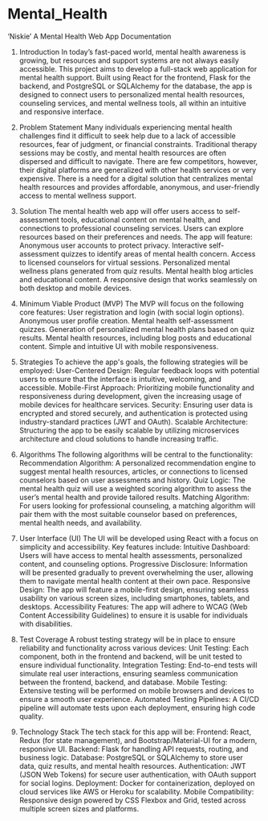 # Mental_Health
‘Niskie’  A Mental Health Web App Documentation

1. Introduction
In today’s fast-paced world, mental health awareness is growing, but resources and support systems are not always easily accessible. This project aims to develop a full-stack web application for mental health support. Built using React for the frontend, Flask for the backend, and PostgreSQL or SQLAlchemy for the database, the app is designed to connect users to personalized mental health resources, counseling services, and mental wellness tools, all within an intuitive and responsive interface.

2. Problem Statement
Many individuals experiencing mental health challenges find it difficult to seek help due to a lack of accessible resources, fear of judgment, or financial constraints. Traditional therapy sessions may be costly, and mental health resources are often dispersed and difficult to navigate. There are few competitors, however, their digital platforms are generalized with other health services or very expensive. There is a need for a digital solution that centralizes mental health resources and provides affordable, anonymous, and user-friendly access to mental wellness support.

3. Solution
The mental health web app will offer users access to self-assessment tools, educational content on mental health, and connections to professional counseling services. Users can explore resources based on their preferences and needs. The app will feature:
Anonymous user accounts to protect privacy.
Interactive self-assessment quizzes to identify areas of mental health concern.
Access to licensed counselors for virtual sessions.
Personalized mental wellness plans generated from quiz results.
Mental health blog articles and educational content.
A responsive design that works seamlessly on both desktop and mobile devices.

4. Minimum Viable Product (MVP)
The MVP will focus on the following core features:
User registration and login (with social login options).
Anonymous user profile creation.
Mental health self-assessment quizzes.
Generation of personalized mental health plans based on quiz results.
Mental health resources, including blog posts and educational content.
Simple and intuitive UI with mobile responsiveness.


5. Strategies
To achieve the app's goals, the following strategies will be employed:
User-Centered Design: Regular feedback loops with potential users to ensure that the interface is intuitive, welcoming, and accessible.
Mobile-First Approach: Prioritizing mobile functionality and responsiveness during development, given the increasing usage of mobile devices for healthcare services.
Security: Ensuring user data is encrypted and stored securely, and authentication is protected using industry-standard practices (JWT and OAuth).
Scalable Architecture: Structuring the app to be easily scalable by utilizing microservices architecture and cloud solutions to handle increasing traffic.


6. Algorithms
The following algorithms will be central to the functionality:
Recommendation Algorithm: A personalized recommendation engine to suggest mental health resources, articles, or connections to licensed counselors based on user assessments and history.
Quiz Logic: The mental health quiz will use a weighted scoring algorithm to assess the user’s mental health and provide tailored results.
Matching Algorithm: For users looking for professional counseling, a matching algorithm will pair them with the most suitable counselor based on preferences, mental health needs, and availability.

7. User Interface (UI)
The UI will be developed using React with a focus on simplicity and accessibility. Key features include:
Intuitive Dashboard: Users will have access to mental health assessments, personalized content, and counseling options.
Progressive Disclosure: Information will be presented gradually to prevent overwhelming the user, allowing them to navigate mental health content at their own pace.
Responsive Design: The app will feature a mobile-first design, ensuring seamless usability on various screen sizes, including smartphones, tablets, and desktops.
Accessibility Features: The app will adhere to WCAG (Web Content Accessibility Guidelines) to ensure it is usable for individuals with disabilities.



8. Test Coverage
A robust testing strategy will be in place to ensure reliability and functionality across various devices:
Unit Testing: Each component, both in the frontend and backend, will be unit tested to ensure individual functionality.
Integration Testing: End-to-end tests will simulate real user interactions, ensuring seamless communication between the frontend, backend, and database.
Mobile Testing: Extensive testing will be performed on mobile browsers and devices to ensure a smooth user experience.
Automated Testing Pipelines: A CI/CD pipeline will automate tests upon each deployment, ensuring high code quality.



9. Technology Stack
The tech stack for this app will be:
Frontend: React, Redux (for state management), and Bootstrap/Material-UI for a modern, responsive UI.
Backend: Flask for handling API requests, routing, and business logic.
Database: PostgreSQL or SQLAlchemy to store user data, quiz results, and mental health resources.
Authentication: JWT (JSON Web Tokens) for secure user authentication, with OAuth support for social logins.
Deployment: Docker for containerization, deployed on cloud services like AWS or Heroku for scalability.
Mobile Compatibility: Responsive design powered by CSS Flexbox and Grid, tested across multiple screen sizes and platforms.

